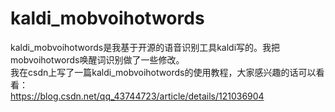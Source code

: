 # kaldi_mobvoihotwords
kaldi_mobvoihotwords是我基于开源的语音识别工具kaldi写的。我把mobvoihotwords唤醒词识别做了一些修改。  
我在csdn上写了一篇kaldi_mobvoihotwords的使用教程，大家感兴趣的话可以看看：  
https://blog.csdn.net/qq_43744723/article/details/121036904
